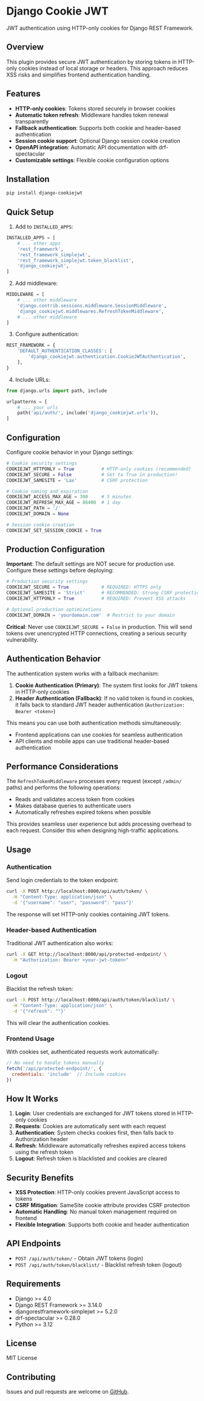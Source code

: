 # Django Cookie JWT

JWT authentication using HTTP-only cookies for Django REST Framework.

## Overview

This plugin provides secure JWT authentication by storing tokens in HTTP-only cookies instead of local storage or headers. This approach reduces XSS risks and simplifies frontend authentication handling.

## Features

- **HTTP-only cookies**: Tokens stored securely in browser cookies
- **Automatic token refresh**: Middleware handles token renewal transparently
- **Fallback authentication**: Supports both cookie and header-based authentication
- **Session cookie support**: Optional Django session cookie creation
- **OpenAPI integration**: Automatic API documentation with drf-spectacular
- **Customizable settings**: Flexible cookie configuration options

## Installation

```bash
pip install django-cookiejwt
```

## Quick Setup

1. Add to `INSTALLED_APPS`:

```python
INSTALLED_APPS = [
    # ... other apps
    'rest_framework',
    'rest_framework_simplejwt',
    'rest_framework_simplejwt.token_blacklist',
    'django_cookiejwt',
]
```

2. Add middleware:

```python
MIDDLEWARE = [
    # ... other middleware
    'django.contrib.sessions.middleware.SessionMiddleware',
    'django_cookiejwt.middlewares.RefreshTokenMiddleware',
    # ... other middleware
]
```

3. Configure authentication:

```python
REST_FRAMEWORK = {
    'DEFAULT_AUTHENTICATION_CLASSES': [
        'django_cookiejwt.authentication.CookieJWTAuthentication',
    ],
}
```

4. Include URLs:

```python
from django.urls import path, include

urlpatterns = [
    # ... your urls
    path('api/auth/', include('django_cookiejwt.urls')),
]
```

## Configuration

Configure cookie behavior in your Django settings:

```python
# Cookie security settings
COOKIEJWT_HTTPONLY = True          # HTTP-only cookies (recommended)
COOKIEJWT_SECURE = False           # Set to True in production!
COOKIEJWT_SAMESITE = 'Lax'         # CSRF protection

# Cookie naming and expiration
COOKIEJWT_ACCESS_MAX_AGE = 300     # 5 minutes
COOKIEJWT_REFRESH_MAX_AGE = 86400  # 1 day
COOKIEJWT_PATH = '/'
COOKIEJWT_DOMAIN = None

# Session cookie creation
COOKIEJWT_SET_SESSION_COOKIE = True
```

## Production Configuration

**Important**: The default settings are NOT secure for production use. Configure these settings before deploying:

```python
# Production security settings
COOKIEJWT_SECURE = True            # REQUIRED: HTTPS only
COOKIEJWT_SAMESITE = 'Strict'      # RECOMMENDED: Strong CSRF protection
COOKIEJWT_HTTPONLY = True          # REQUIRED: Prevent XSS attacks

# Optional production optimizations
COOKIEJWT_DOMAIN = 'yourdomain.com'  # Restrict to your domain
```

**Critical**: Never use `COOKIEJWT_SECURE = False` in production. This will send tokens over unencrypted HTTP connections, creating a serious security vulnerability.

## Authentication Behavior

The authentication system works with a fallback mechanism:

1. **Cookie Authentication (Primary)**: The system first looks for JWT tokens in HTTP-only cookies
2. **Header Authentication (Fallback)**: If no valid token is found in cookies, it falls back to standard JWT header authentication (`Authorization: Bearer <token>`)

This means you can use both authentication methods simultaneously:
- Frontend applications can use cookies for seamless authentication
- API clients and mobile apps can use traditional header-based authentication

## Performance Considerations

The `RefreshTokenMiddleware` processes every request (except `/admin/` paths) and performs the following operations:

- Reads and validates access token from cookies
- Makes database queries to authenticate users
- Automatically refreshes expired tokens when possible

This provides seamless user experience but adds processing overhead to each request. Consider this when designing high-traffic applications.

## Usage

### Authentication

Send login credentials to the token endpoint:

```bash
curl -X POST http://localhost:8000/api/auth/token/ \
  -H "Content-Type: application/json" \
  -d '{"username": "user", "password": "pass"}'
```

The response will set HTTP-only cookies containing JWT tokens.

### Header-based Authentication

Traditional JWT authentication also works:

```bash
curl -X GET http://localhost:8000/api/protected-endpoint/ \
  -H "Authorization: Bearer <your-jwt-token>"
```

### Logout

Blacklist the refresh token:

```bash
curl -X POST http://localhost:8000/api/auth/token/blacklist/ \
  -H "Content-Type: application/json" \
  -d '{"refresh": ""}'
```

This will clear the authentication cookies.

### Frontend Usage

With cookies set, authenticated requests work automatically:

```javascript
// No need to handle tokens manually
fetch('/api/protected-endpoint/', {
  credentials: 'include'  // Include cookies
})
```

## How It Works

1. **Login**: User credentials are exchanged for JWT tokens stored in HTTP-only cookies
2. **Requests**: Cookies are automatically sent with each request
3. **Authentication**: System checks cookies first, then falls back to Authorization header
4. **Refresh**: Middleware automatically refreshes expired access tokens using the refresh token
5. **Logout**: Refresh token is blacklisted and cookies are cleared

## Security Benefits

- **XSS Protection**: HTTP-only cookies prevent JavaScript access to tokens
- **CSRF Mitigation**: SameSite cookie attribute provides CSRF protection
- **Automatic Handling**: No manual token management required on frontend
- **Flexible Integration**: Supports both cookie and header authentication

## API Endpoints

- `POST /api/auth/token/` - Obtain JWT tokens (login)
- `POST /api/auth/token/blacklist/` - Blacklist refresh token (logout)

## Requirements

- Django >= 4.0
- Django REST Framework >= 3.14.0
- djangorestframework-simplejwt >= 5.2.0
- drf-spectacular >= 0.28.0
- Python >= 3.12

## License

MIT License

## Contributing

Issues and pull requests are welcome on [GitHub](https://github.com/muehlemann-popp/django-cookiejwt).